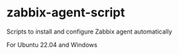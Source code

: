# zabbix-agent-script
Scripts to install and configure Zabbix agent automatically

For Ubuntu 22.04 and Windows
